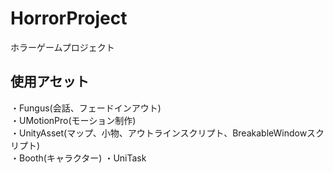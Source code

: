 # HorrorProject
 
ホラーゲームプロジェクト

## 使用アセット
・Fungus(会話、フェードインアウト)</br>
・UMotionPro(モーション制作)</br>
・UnityAsset(マップ、小物、アウトラインスクリプト、BreakableWindowスクリプト)</br>
・Booth(キャラクター)
・UniTask
